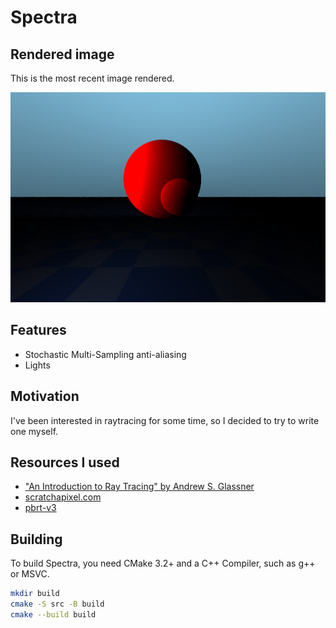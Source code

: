 # Spectra

## Rendered image
This is the most recent image rendered.

![Image rendered with Spectra](out.png)

## Features
- Stochastic Multi-Sampling anti-aliasing
- Lights

## Motivation
I've been interested in raytracing for some time, so I decided to try to write one myself.

## Resources I used
- ["An Introduction to Ray Tracing" by Andrew S. Glassner](https://www.realtimerendering.com/raytracing/An-Introduction-to-Ray-Tracing-The-Morgan-Kaufmann-Series-in-Computer-Graphics-.pdf)
- [scratchapixel.com](scratchapixel.com)
- [pbrt-v3](pbrt.org)

## Building
To build Spectra, you need CMake 3.2+ and a C++ Compiler, such as g++ or MSVC.
```bash
mkdir build
cmake -S src -B build
cmake --build build
```
